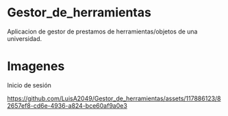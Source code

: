 # Gestor_de_herramientas
Aplicacion de gestor de prestamos de herramientas/objetos de una universidad.

# Imagenes
Inicio de sesión

https://github.com/LuisA2049/Gestor_de_herramientas/assets/117886123/82657ef8-cd6e-4936-a824-bce60af9a0e3

